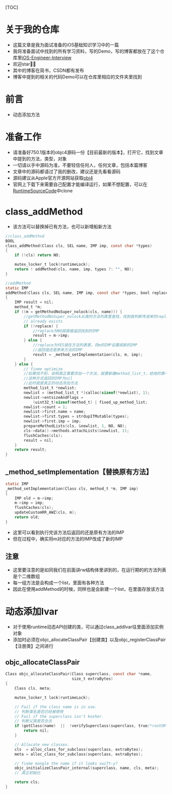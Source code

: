 [TOC]
# 关于我的仓库
- 这篇文章是我为面试准备的iOS基础知识学习中的一篇
- 我将准备面试中找到的所有学习资料，写的Demo，写的博客都放在了这个仓库里[iOS-Engineer-Interview](https://github.com/KevinAshen/iOS-Engineer-Interview)
- 欢迎star👏👏
- 其中的博客在简书，CSDN都有发布
- 博客中提到的相关的代码Demo可以在仓库里相应的文件夹里找到

# 前言

- 动态添加方法

# 准备工作

- 请准备好750.1版本的objc4源码一份【目前最新的版本】，打开它，找到文章中提到的方法，类型，对象
- 一切请以手中源码为准，不要轻信任何人，任何文章，包括本篇博客
- 文章中的源码都请过了我的删改，建议还是先看看源码
- 源码建议从Apple官方开源网站获取[obj4](https://opensource.apple.com/tarballs/objc4/objc4-750.1.tar.gz)
- 官网上下载下来需要自己配置才能编译运行，如果不想配置，可以在[RuntimeSourceCode](https://github.com/acBool/RuntimeSourceCode)中clone

# class_addMethod

- 该方法可以替换掉已有方法，也可以新增船新方法

```objective-c
//class_addMethod
BOOL 
class_addMethod(Class cls, SEL name, IMP imp, const char *types)
{
    if (!cls) return NO;

    mutex_locker_t lock(runtimeLock);
    return ! addMethod(cls, name, imp, types ?: "", NO);
}

//addMethod
static IMP 
addMethod(Class cls, SEL name, IMP imp, const char *types, bool replace)
{
    IMP result = nil;
    method_t *m;
    if ((m = getMethodNoSuper_nolock(cls, name))) {
        //getMethodNoSuper_nolock从类的方法列表里查找，找到就判断传进来的replace
        // already exists
        if (!replace) {
            //replace为NO就直接返回找到的IMP
            result = m->imp;
        } else {
            //replace为YES就在方法列表里，将m的IMP设置成新的IMP
            //返回值还是原来方法的IMP
            result = _method_setImplementation(cls, m, imp);
        }
    } else {
        // fixme optimize
        //如果找不到，说明真正需要添加一个方法，就要新建method_list_t，给他的第一个方法添加成该方法
        //这种方式返回的IMP为nil
        //此时就是真正的动态添加方法
        method_list_t *newlist;
        newlist = (method_list_t *)calloc(sizeof(*newlist), 1);
        newlist->entsizeAndFlags = 
            (uint32_t)sizeof(method_t) | fixed_up_method_list;
        newlist->count = 1;
        newlist->first.name = name;
        newlist->first.types = strdupIfMutable(types);
        newlist->first.imp = imp;
        prepareMethodLists(cls, &newlist, 1, NO, NO);
        cls->data()->methods.attachLists(&newlist, 1);
        flushCaches(cls);
        result = nil;
    }
    return result;
}

```

## _method_setImplementation【替换原有方法】

```objective-c
static IMP 
_method_setImplementation(Class cls, method_t *m, IMP imp)
{
    IMP old = m->imp;
    m->imp = imp;
    flushCaches(cls);
    updateCustomRR_AWZ(cls, m);
    return old;
}

```

- 这里可以看到执行完该方法后返回的还是原有方法的IMP
- 但在过程中，确实将m对应的方法的IMP改成了新的IMP

## 注意

- 这里要注意的是如同我们在前面讲rw结构体里讲到的，在运行期的的方法列表是个二维数组
- 每一组方法是会构成一个list，里面有各种方法
- 因此在使用addMethod的时候，同样也是会新建一个list，在里面存放该方法

# 动态添加Ivar

- 对于使用runtime动态API创建的类，可以通过class_addIvar往里面添加实例对象
- 添加时必须在objc_allocateClassPair【创建类】以及objc_registerClassPair【注册类】之间进行

## objc_allocateClassPair

```objective-c
Class objc_allocateClassPair(Class superclass, const char *name, 
                             size_t extraBytes)
{
    Class cls, meta;

    mutex_locker_t lock(runtimeLock);

    // Fail if the class name is in use.
    // 判断类名是否已经被使用
    // Fail if the superclass isn't kosher.
    // 判断父类是否合法
    if (getClass(name)  ||  !verifySuperclass(superclass, true/*rootOK*/)) {
        return nil;
    }

    // Allocate new classes.
    cls  = alloc_class_for_subclass(superclass, extraBytes);
    meta = alloc_class_for_subclass(superclass, extraBytes);

    // fixme mangle the name if it looks swift-y?
    objc_initializeClassPair_internal(superclass, name, cls, meta);
    // 真正初始化

    return cls;
}
```



